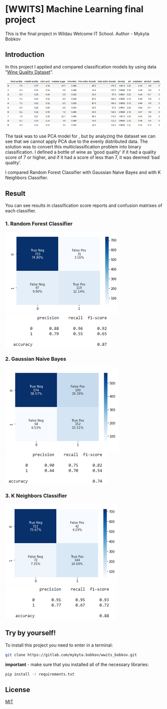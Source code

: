 # [WWITS] Machine Learning final project

This is the final project in Wildau Welcome IT School. Author - Mykyta Bobkov

## Introduction

In this project I applied and compared classification models by using data “[Wine Quality Dataset](https://archive.ics.uci.edu/ml/datasets/Wine+Quality)”.

![dataset_head](img/dataset_head.png)

The task was to use PCA model for , but by analyzing the dataset we can see that we cannot apply PCA due to the evenly distributed data. 
The solution was to convert this multiclassification problem into binary classification.  I defined a bottle of wine as ‘good quality' if it had a quality score of 7 or higher, and if it had a score of less than 7, it was deemed ‘bad quality’. 

I compared Random Forest Classifier with Gaussian Naive Bayes and with K Neighbors Classifier.

## Result
You can see results in classification score reports and confusion matrixes of each classifier.
### 1. Random Forest Classifier
![rf_cl_cf_mx](img/rf_cl_cf_mx.png)
![rf_cl_report](img/rf_cl_report.png)
### 2. Gaussian Naive Bayes
![GausNB_cf_mx](img/GausNB_cf_mx.png)
![GausNB_report](img/GausNB_report.png)
### 3. K Neighbors Classifier
![neig_cl_cf_mx](img/neig_cl_cf_mx.png)
![neig_cl_report](img/neig_cl_report.png)


## Try by yourself!

To install this project you need to enter in a terminal:

```bash
git clone https://gitlab.com/mykyta.bobkov/wwits_bobkov.git
```
**important**  - make sure that you installed all of the necessary libraries:
 
```bash
pip install -r requirements.txt
```

## License
[MIT](https://choosealicense.com/licenses/mit/)